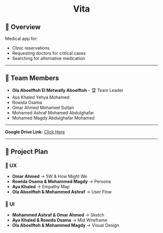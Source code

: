 <h1 align="center">Vita</h1>

## 📌 Overview
Medical app for:
- Clinic reservations  
- Requesting doctors for critical cases  
- Searching for alternative medication  

---

## 👥 Team Members

- **Ola Aboelftoh El Metwally Aboelftoh** – 🏆 Team Leader  
- Aya Khaled Yehya Mohamed
- Rowida Osama
- Omar Ahmed Mohamed Sultan
- Mohamed Ashraf Mohamed Abdulghafar  
- Mohamed Magdy Abdulghafar Mohamed 
---

**Google Drive Link:** [Click Here](https://drive.google.com/drive/folders/1hFy7oPUiiA3y_wIZfzLY7vmb0ygWCSS1?usp=sharing)

---

## 📅 Project Plan

### 🎯 UX
- **Omar Ahmed** → 5W & How Might We  
- **Rowida Osama & Mohammed Magdy** → Persona  
- **Aya Khaled** → Empathy Map  
- **Ola Aboelftoh & Mohammed Ashraf** → User Flow  

### 🎨 UI
- **Mohammed Ashraf & Omar Ahmed** → Sketch  
- **Aya Khaled & Rowida Osama** → Mid Wireframe  
- **Ola Aboelftoh & Mohammed Magdy** → Visual Design  

